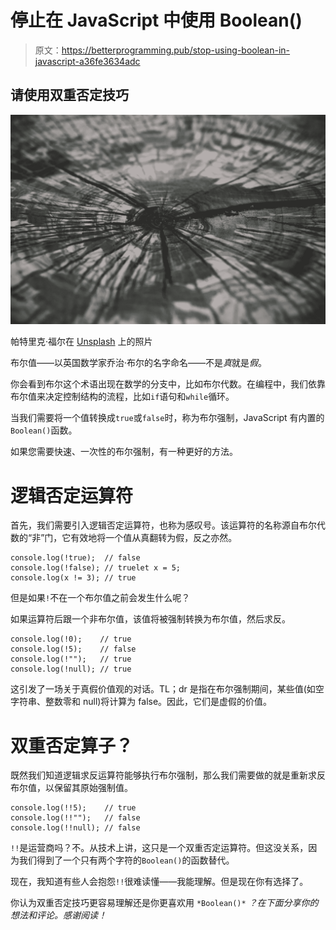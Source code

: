# 停止在 JavaScript 中使用 Boolean()

> 原文：<https://betterprogramming.pub/stop-using-boolean-in-javascript-a36fe3634adc>

## 请使用双重否定技巧

![](img/a44d24268aa3a88d00fb41873e9f55af.png)

帕特里克·福尔在 [Unsplash](https://unsplash.com/s/photos/maths?utm_source=unsplash&utm_medium=referral&utm_content=creditCopyText) 上的照片

布尔值——以英国数学家乔治·布尔的名字命名——不是*真*就是*假*。

你会看到布尔这个术语出现在数学的分支中，比如布尔代数。在编程中，我们依靠布尔值来决定控制结构的流程，比如`if`语句和`while`循环。

当我们需要将一个值转换成`true`或`false`时，称为布尔强制，JavaScript 有内置的`Boolean()`函数。

如果您需要快速、一次性的布尔强制，有一种更好的方法。

# 逻辑否定运算符

首先，我们需要引入逻辑否定运算符，也称为感叹号。该运算符的名称源自布尔代数的“非”门，它有效地将一个值从真翻转为假，反之亦然。

```
console.log(!true);  // false
console.log(!false); // truelet x = 5;
console.log(x != 3); // true
```

但是如果`!`不在一个布尔值之前会发生什么呢？

如果运算符后跟一个非布尔值，该值将被强制转换为布尔值，然后求反。

```
console.log(!0);    // true
console.log(!5);    // false
console.log(!"");   // true
console.log(!null); // true
```

这引发了一场关于真假价值观的对话。TL；dr 是指在布尔强制期间，某些值(如空字符串、整数零和 null)将计算为 false。因此，它们是虚假的价值。

# 双重否定算子？

既然我们知道逻辑求反运算符能够执行布尔强制，那么我们需要做的就是重新求反布尔值，以保留其原始强制值。

```
console.log(!!5);    // true
console.log(!!"");   // false
console.log(!!null); // false
```

`!!`是运营商吗？不。从技术上讲，这只是一个双重否定运算符。但这没关系，因为我们得到了一个只有两个字符的`Boolean()`的函数替代。

现在，我知道有些人会抱怨`!!`很难读懂——我能理解。但是现在你有选择了。

你认为双重否定技巧更容易理解还是你更喜欢用 `*Boolean()*` *？在下面分享你的想法和评论。感谢阅读！*